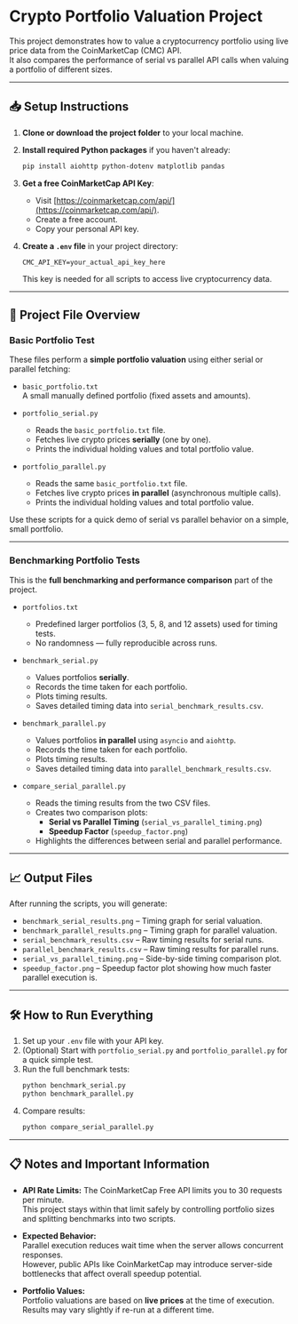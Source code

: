 # Crypto Portfolio Valuation Project

This project demonstrates how to value a cryptocurrency portfolio using live price data from the CoinMarketCap (CMC) API.  
It also compares the performance of serial vs parallel API calls when valuing a portfolio of different sizes.

---

## 📥 Setup Instructions

1. **Clone or download the project folder** to your local machine.

2. **Install required Python packages** if you haven't already:
   ```bash
   pip install aiohttp python-dotenv matplotlib pandas
   ```

3. **Get a free CoinMarketCap API Key**:
   - Visit [https://coinmarketcap.com/api/](https://coinmarketcap.com/api/).
   - Create a free account.
   - Copy your personal API key.

4. **Create a `.env` file** in your project directory:
   ```
   CMC_API_KEY=your_actual_api_key_here
   ```

   This key is needed for all scripts to access live cryptocurrency data.

---

## 📁 Project File Overview

### Basic Portfolio Test

These files perform a **simple portfolio valuation** using either serial or parallel fetching:

- `basic_portfolio.txt`  
  A small manually defined portfolio (fixed assets and amounts).

- `portfolio_serial.py`  
  - Reads the `basic_portfolio.txt` file.
  - Fetches live crypto prices **serially** (one by one).
  - Prints the individual holding values and total portfolio value.

- `portfolio_parallel.py`  
  - Reads the same `basic_portfolio.txt` file.
  - Fetches live crypto prices **in parallel** (asynchronous multiple calls).
  - Prints the individual holding values and total portfolio value.

Use these scripts for a quick demo of serial vs parallel behavior on a simple, small portfolio.

---

### Benchmarking Portfolio Tests

This is the **full benchmarking and performance comparison** part of the project.

- `portfolios.txt`  
  - Predefined larger portfolios (3, 5, 8, and 12 assets) used for timing tests.
  - No randomness — fully reproducible across runs.

- `benchmark_serial.py`  
  - Values portfolios **serially**.
  - Records the time taken for each portfolio.
  - Plots timing results.
  - Saves detailed timing data into `serial_benchmark_results.csv`.

- `benchmark_parallel.py`  
  - Values portfolios **in parallel** using `asyncio` and `aiohttp`.
  - Records the time taken for each portfolio.
  - Plots timing results.
  - Saves detailed timing data into `parallel_benchmark_results.csv`.

- `compare_serial_parallel.py`  
  - Reads the timing results from the two CSV files.
  - Creates two comparison plots:
    - **Serial vs Parallel Timing** (`serial_vs_parallel_timing.png`)
    - **Speedup Factor** (`speedup_factor.png`)
  - Highlights the differences between serial and parallel performance.

---

## 📈 Output Files

After running the scripts, you will generate:

- `benchmark_serial_results.png` – Timing graph for serial valuation.
- `benchmark_parallel_results.png` – Timing graph for parallel valuation.
- `serial_benchmark_results.csv` – Raw timing results for serial runs.
- `parallel_benchmark_results.csv` – Raw timing results for parallel runs.
- `serial_vs_parallel_timing.png` – Side-by-side timing comparison plot.
- `speedup_factor.png` – Speedup factor plot showing how much faster parallel execution is.

---

## 🛠 How to Run Everything

1. Set up your `.env` file with your API key.
2. (Optional) Start with `portfolio_serial.py` and `portfolio_parallel.py` for a quick simple test.
3. Run the full benchmark tests:
   ```bash
   python benchmark_serial.py
   python benchmark_parallel.py
   ```
4. Compare results:
   ```bash
   python compare_serial_parallel.py
   ```

---

## 📋 Notes and Important Information

- **API Rate Limits:** The CoinMarketCap Free API limits you to 30 requests per minute.  
  This project stays within that limit safely by controlling portfolio sizes and splitting benchmarks into two scripts.

- **Expected Behavior:**  
  Parallel execution reduces wait time when the server allows concurrent responses.  
  However, public APIs like CoinMarketCap may introduce server-side bottlenecks that affect overall speedup potential.

- **Portfolio Values:**  
  Portfolio valuations are based on **live prices** at the time of execution.  
  Results may vary slightly if re-run at a different time.
